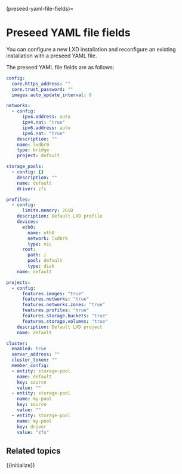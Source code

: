 (preseed-yaml-file-fields)=
# Preseed YAML file fields

You can configure a new LXD installation and reconfigure an existing installation with a preseed YAML file.

The preseed YAML file fields are as follows:

```yaml
config:
  core.https_address: ""
  core.trust_password: ""
  images.auto_update_interval: 6

networks:
  - config:
      ipv4.address: auto
      ipv4.nat: "true"
      ipv6.address: auto
      ipv6.nat: "true"
    description: ""
    name: lxdbr0
    type: bridge
    project: default

storage_pools:
  - config: {}
    description: ""
    name: default
    driver: zfs

profiles:
  - config:
      limits.memory: 2GiB
    description: Default LXD profile
    devices:
      eth0:
        name: eth0
        network: lxdbr0
        type: nic
      root:
        path: /
        pool: default
        type: disk
    name: default

projects:
  - config:
      features.images: "true"
      features.networks: "true"
      features.networks.zones: "true"
      features.profiles: "true"
      features.storage.buckets: "true"
      features.storage.volumes: "true"
    description: Default LXD project
    name: default

cluster:
  enabled: true
  server_address: ""
  cluster_token: ""
  member_config:
  - entity: storage-pool
    name: default
    key: source
    value: ""
  - entity: storage-pool
    name: my-pool
    key: source
    value: ""
  - entity: storage-pool
    name: my-pool
    key: driver
    value: "zfs"
```

## Related topics

{{initialize}}
